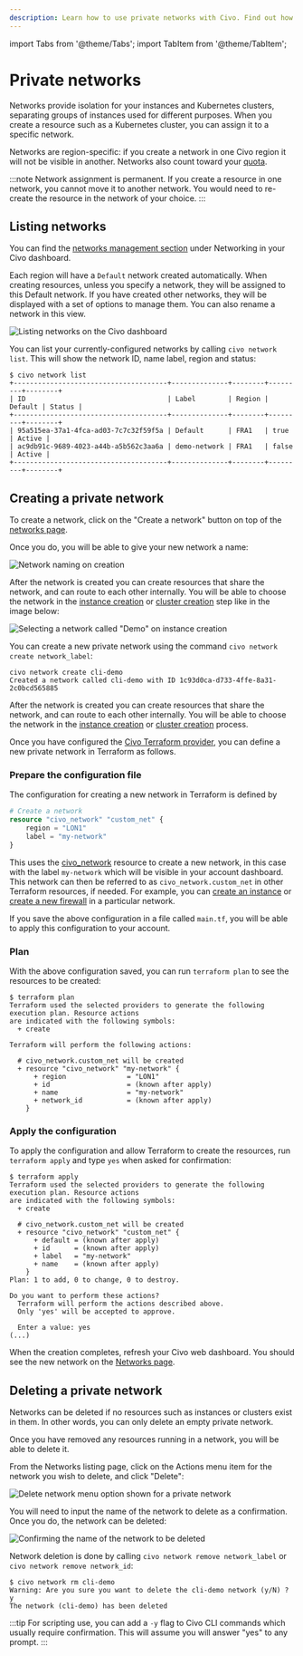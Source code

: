 ```yaml
---
description: Learn how to use private networks with Civo. Find out how to create and manage your private network resources to improve your app's security and performance.
---
```


import Tabs from '@theme/Tabs';
import TabItem from '@theme/TabItem';

# Private networks

Networks provide isolation for your instances and Kubernetes clusters, separating groups of instances used for different purposes. When you create a resource such as a Kubernetes cluster, you can assign it to a specific network.

Networks are region-specific: if you create a network in one Civo region it will not be visible in another. Networks also count toward your [quota](../account/quota.md).

:::note
Network assignment is permanent. If you create a resource in one network, you cannot move it to another network. You would need to re-create the resource in the network of your choice.
:::

## Listing networks

<Tabs groupId="list-networks">
<TabItem value="dashboard" label="Dashboard">

You can find the [networks management section](https://dashboard.civo.com/networks) under Networking in your Civo dashboard.

Each region will have a `Default` network created automatically. When creating resources, unless you specify a network, they will be assigned to this Default network. If you have created other networks, they will be displayed with a set of options to manage them. You can also rename a network in this view.

![Listing networks on the Civo dashboard](images/dashboard-list-networks.png)
</TabItem>

<TabItem value="cli" label="Civo CLI">

You can list your currently-configured networks by calling `civo network list`. This will show the network ID, name label, region and status:

```console
$ civo network list
+--------------------------------------+--------------+--------+---------+--------+
| ID                                   | Label        | Region | Default | Status |
+--------------------------------------+--------------+--------+---------+--------+
| 95a515ea-37a1-4fca-ad03-7c7c32f59f5a | Default      | FRA1   | true    | Active |
| ac9db91c-9689-4023-a44b-a5b562c3aa6a | demo-network | FRA1   | false   | Active |
+--------------------------------------+--------------+--------+---------+--------+
```

</TabItem>
</Tabs>

## Creating a private network

<Tabs groupId="create-network">

<TabItem value="dashboard" label="Dashboard">

To create a network, click on the "Create a network" button on top of the [networks page](https://dashboard.civo.com/networks).

Once you do, you will be able to give your new network a name:

![Network naming on creation](images/create-network.png)

After the network is created you can create resources that share the network, and can route to each other internally. You will be able to choose the network in the [instance creation](../compute/create-an-instance.md) or [cluster creation](../kubernetes/create-a-cluster.md) step like in the image below:

![Selecting a network called "Demo" on instance creation](images/choose-network.png)

</TabItem>

<TabItem value="cli" label="Civo CLI">

You can create a new private network using the command `civo network create network_label`:

```console
civo network create cli-demo
Created a network called cli-demo with ID 1c93d0ca-d733-4ffe-8a31-2c0bcd565885
```

After the network is created you can create resources that share the network, and can route to each other internally. You will be able to choose the network in the [instance creation](../compute/create-an-instance.md) or [cluster creation](../kubernetes/create-a-cluster.md) process.

</TabItem>

<TabItem value="terraform" label="Terraform">

Once you have configured the [Civo Terraform provider](../overview/terraform.md), you can define a new private network in Terraform as follows.

### Prepare the configuration file

The configuration for creating a new network in Terraform is defined by

```terraform
# Create a network
resource "civo_network" "custom_net" {
    region = "LON1"
    label = "my-network"
}
```


This uses the [civo_network](https://registry.terraform.io/providers/civo/civo/latest/docs/resources/network) resource to create a new network, in this case with the label `my-network` which will be visible in your account dashboard. This network can then be referred to as `civo_network.custom_net` in other Terraform resources, if needed. For example, you can [create an instance](../compute/create-an-instance.md) or [create a new firewall](../networking/firewalls.md) in a particular network.

If you save the above configuration in a file called `main.tf`, you will be able to apply this configuration to your account.
### Plan

With the above configuration saved, you can run `terraform plan` to see the resources to be created:

```console
$ terraform plan
Terraform used the selected providers to generate the following execution plan. Resource actions
are indicated with the following symbols:
  + create

Terraform will perform the following actions:

  # civo_network.custom_net will be created
  + resource "civo_network" "my-network" {
      + region               = "LON1"
      + id                   = (known after apply)
      + name                 = "my-network"
      + network_id           = (known after apply)
    }
```

### Apply the configuration

To apply the configuration and allow Terraform to create the resources, run `terraform apply` and type `yes` when asked for confirmation:

```console
$ terraform apply
Terraform used the selected providers to generate the following execution plan. Resource actions
are indicated with the following symbols:
  + create

  # civo_network.custom_net will be created
  + resource "civo_network" "custom_net" {
      + default = (known after apply)
      + id      = (known after apply)
      + label   = "my-network"
      + name    = (known after apply)
    }
Plan: 1 to add, 0 to change, 0 to destroy.

Do you want to perform these actions?
  Terraform will perform the actions described above.
  Only 'yes' will be accepted to approve.

  Enter a value: yes
(...)
```

When the creation completes, refresh your Civo web dashboard. You should see the new network on the [Networks page](https://dashboard.civo.com/networks).
</TabItem>

</Tabs>

## Deleting a private network

Networks can be deleted if no resources such as instances or clusters exist in them. In other words, you can only delete an empty private network.

Once you have removed any resources running in a network, you will be able to delete it.

<Tabs groupId="delete-network">

<TabItem value="dashboard" label="Dashboard">

From the Networks listing page, click on the Actions menu item for the network you wish to delete, and click "Delete":

![Delete network menu option shown for a private network](images/delete-network-menu.png)

You will need to input the name of the network to delete as a confirmation. Once you do, the network can be deleted:

![Confirming the name of the network to be deleted](images/delete-network-confirmation.png)

</TabItem>

<TabItem value="cli" label="Civo CLI">

Network deletion is done by calling `civo network remove network_label` or `civo network remove network_id`:

```console
$ civo network rm cli-demo
Warning: Are you sure you want to delete the cli-demo network (y/N) ? y
The network (cli-demo) has been deleted
```

:::tip
For scripting use, you can add a `-y` flag to Civo CLI commands which usually require confirmation. This will assume you will answer "yes" to any prompt.
:::

</TabItem>
</Tabs>